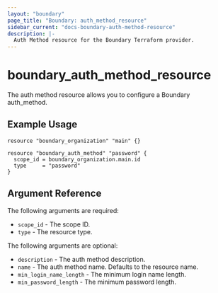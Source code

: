 ```yaml
---
layout: "boundary"
page_title: "Boundary: auth_method_resource"
sidebar_current: "docs-boundary-auth-method-resource"
description: |-
  Auth Method resource for the Boundary Terraform provider.
---
```


# boundary_auth_method_resource 
The auth method resource allows you to configure a Boundary auth_method. 

## Example Usage

```hcl
resource "boundary_organization" "main" {}

resource "boundary_auth_method" "password" {
  scope_id = boundary_organization.main.id
  type     = "password"
}
```

## Argument Reference

The following arguments are required:
* `scope_id` - The scope ID. 
* `type` - The resource type.

The following arguments are optional:
* `description` - The auth method description.
* `name` - The auth method name. Defaults to the resource name.
* `min_login_name_length` - The minimum login name length.
* `min_password_length` - The minimum password length.

